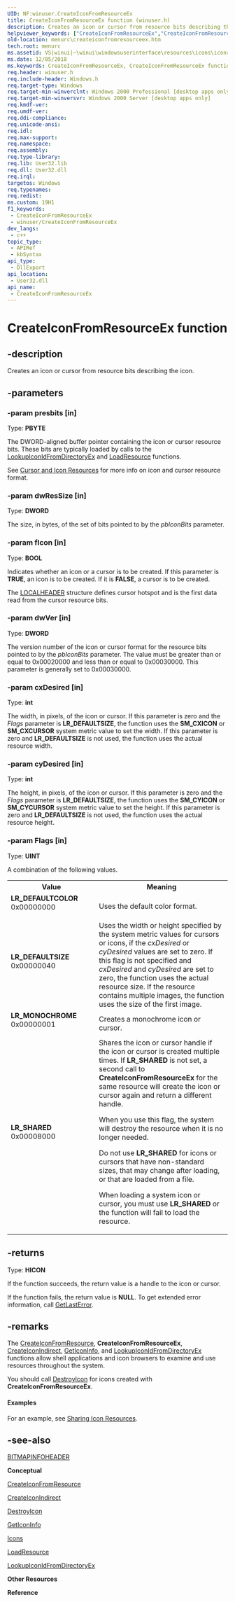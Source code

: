 ```yaml
---
UID: NF:winuser.CreateIconFromResourceEx
title: CreateIconFromResourceEx function (winuser.h)
description: Creates an icon or cursor from resource bits describing the icon. (CreateIconFromResourceEx)
helpviewer_keywords: ["CreateIconFromResourceEx","CreateIconFromResourceEx function [Menus and Other Resources]","LR_DEFAULTCOLOR","LR_DEFAULTSIZE","LR_MONOCHROME","LR_SHARED","_win32_CreateIconFromResourceEx","_win32_createiconfromresourceex_cpp","menurc.createiconfromresourceex","winui._win32_createiconfromresourceex","winuser/CreateIconFromResourceEx"]
old-location: menurc\createiconfromresourceex.htm
tech.root: menurc
ms.assetid: VS|winui|~\winui\windowsuserinterface\resources\icons\iconreference\iconfunctions\createiconfromresourceex.htm
ms.date: 12/05/2018
ms.keywords: CreateIconFromResourceEx, CreateIconFromResourceEx function [Menus and Other Resources], LR_DEFAULTCOLOR, LR_DEFAULTSIZE, LR_MONOCHROME, LR_SHARED, _win32_CreateIconFromResourceEx, _win32_createiconfromresourceex_cpp, menurc.createiconfromresourceex, winui._win32_createiconfromresourceex, winuser/CreateIconFromResourceEx
req.header: winuser.h
req.include-header: Windows.h
req.target-type: Windows
req.target-min-winverclnt: Windows 2000 Professional [desktop apps only]
req.target-min-winversvr: Windows 2000 Server [desktop apps only]
req.kmdf-ver: 
req.umdf-ver: 
req.ddi-compliance: 
req.unicode-ansi: 
req.idl: 
req.max-support: 
req.namespace: 
req.assembly: 
req.type-library: 
req.lib: User32.lib
req.dll: User32.dll
req.irql: 
targetos: Windows
req.typenames: 
req.redist: 
ms.custom: 19H1
f1_keywords:
 - CreateIconFromResourceEx
 - winuser/CreateIconFromResourceEx
dev_langs:
 - c++
topic_type:
 - APIRef
 - kbSyntax
api_type:
 - DllExport
api_location:
 - User32.dll
api_name:
 - CreateIconFromResourceEx
---
```


# CreateIconFromResourceEx function


## -description

Creates an icon or cursor from resource bits describing the icon.

## -parameters

### -param presbits [in]

Type: <b>PBYTE</b>

The DWORD-aligned buffer pointer containing the icon or cursor resource bits. These bits are typically loaded by calls to the <a href="/windows/desktop/api/winuser/nf-winuser-lookupiconidfromdirectoryex">LookupIconIdFromDirectoryEx</a> and <a href="/windows/desktop/api/libloaderapi/nf-libloaderapi-loadresource">LoadResource</a> functions.

See <a href="/windows/win32/menurc/resource-file-formats#cursor-and-icon-resources">Cursor and Icon Resources</a> for more info on icon and cursor resource format.

### -param dwResSize [in]

Type: <b>DWORD</b>

The size, in bytes, of the set of bits pointed to by the <i>pbIconBits</i> parameter.

### -param fIcon [in]

Type: <b>BOOL</b>

Indicates whether an icon or a cursor is to be created. If this parameter is <b>TRUE</b>, an icon is to be created. If it is <b>FALSE</b>, a cursor is to be created.

The <a href="/windows/win32/menurc/localheader">LOCALHEADER</a> structure defines cursor hotspot and is the first data read from the cursor resource bits.

### -param dwVer [in]

Type: <b>DWORD</b>

The version number of the icon or cursor format for the resource bits pointed to by the <i>pbIconBits</i> parameter. The value must be greater than or equal to 0x00020000 and less than or equal to 0x00030000. This parameter is generally set to 0x00030000.

### -param cxDesired [in]

Type: <b>int</b>

The width, in pixels, of the icon or cursor. If this parameter is zero and the <i>Flags</i> parameter is <b>LR_DEFAULTSIZE</b>, the function uses the <b>SM_CXICON</b> or <b>SM_CXCURSOR</b> system metric value to set the width. If this parameter is zero and <b>LR_DEFAULTSIZE</b> is not used, the function uses the actual resource width.

### -param cyDesired [in]

Type: <b>int</b>

The height, in pixels, of the icon or cursor. If this parameter is zero and the <i>Flags</i> parameter is <b>LR_DEFAULTSIZE</b>, the function uses the <b>SM_CYICON</b> or <b>SM_CYCURSOR</b> system metric value to set the height. If this parameter is zero and <b>LR_DEFAULTSIZE</b> is not used, the function uses the actual resource height.

### -param Flags [in]

Type: <b>UINT</b>

A combination of the following values.

<table>
<tr>
<th>Value</th>
<th>Meaning</th>
</tr>
<tr>
<td width="40%"><a id="LR_DEFAULTCOLOR"></a><a id="lr_defaultcolor"></a><dl>
<dt><b>LR_DEFAULTCOLOR</b></dt>
<dt>0x00000000</dt>
</dl>
</td>
<td width="60%">
Uses the default color format.

</td>
</tr>
<tr>
<td width="40%"><a id="LR_DEFAULTSIZE"></a><a id="lr_defaultsize"></a><dl>
<dt><b>LR_DEFAULTSIZE</b></dt>
<dt>0x00000040</dt>
</dl>
</td>
<td width="60%">
Uses the width or height specified by the system metric values for cursors or icons, if the <i>cxDesired</i> or <i>cyDesired</i> values are set to zero. If this flag is not specified and <i>cxDesired</i> and <i>cyDesired</i> are set to zero, the function uses the actual resource size. If the resource contains multiple images, the function uses the size of the first image.

</td>
</tr>
<tr>
<td width="40%"><a id="LR_MONOCHROME"></a><a id="lr_monochrome"></a><dl>
<dt><b>LR_MONOCHROME</b></dt>
<dt>0x00000001</dt>
</dl>
</td>
<td width="60%">
Creates a monochrome icon or cursor. 

</td>
</tr>
<tr>
<td width="40%"><a id="LR_SHARED"></a><a id="lr_shared"></a><dl>
<dt><b>LR_SHARED</b></dt>
<dt>0x00008000</dt>
</dl>
</td>
<td width="60%">
Shares the icon or cursor handle if the icon or cursor is created multiple times. If <b>LR_SHARED</b> is not set, a second call to <b>CreateIconFromResourceEx</b> for the same resource will create the icon or cursor again and return a different handle.

When you use this flag, the system will destroy the resource when it is no longer needed. 

Do not use <b>LR_SHARED</b> for icons or cursors that have non-standard sizes, that may change after loading, or that are loaded from a file.

When loading a system icon or cursor, you must use <b>LR_SHARED</b> or the function will fail to load the resource.

</td>
</tr>
</table>

## -returns

Type: <b>HICON</b>

If the function succeeds, the return value is a handle to the icon or cursor.

If the function fails, the return value is <b>NULL</b>. To get extended error information, call <a href="/windows/desktop/api/errhandlingapi/nf-errhandlingapi-getlasterror">GetLastError</a>.

## -remarks

The <a href="/windows/desktop/api/winuser/nf-winuser-createiconfromresource">CreateIconFromResource</a>, <b>CreateIconFromResourceEx</b>, <a href="/windows/desktop/api/winuser/nf-winuser-createiconindirect">CreateIconIndirect</a>, <a href="/windows/desktop/api/winuser/nf-winuser-geticoninfo">GetIconInfo</a>, and <a href="/windows/desktop/api/winuser/nf-winuser-lookupiconidfromdirectoryex">LookupIconIdFromDirectoryEx</a> functions allow shell applications and icon browsers to examine and use resources throughout the system. 

You should call <a href="/windows/desktop/api/winuser/nf-winuser-destroyicon">DestroyIcon</a> for icons created with <b>CreateIconFromResourceEx</b>.


#### Examples

For an example, see <a href="/windows/desktop/menurc/using-icons">Sharing Icon Resources</a>.

<div class="code"></div>

## -see-also

<a href="/windows/win32/api/wingdi/ns-wingdi-bitmapinfoheader">BITMAPINFOHEADER</a>



<b>Conceptual</b>



<a href="/windows/desktop/api/winuser/nf-winuser-createiconfromresource">CreateIconFromResource</a>



<a href="/windows/desktop/api/winuser/nf-winuser-createiconindirect">CreateIconIndirect</a>



<a href="/windows/desktop/api/winuser/nf-winuser-destroyicon">DestroyIcon</a>



<a href="/windows/desktop/api/winuser/nf-winuser-geticoninfo">GetIconInfo</a>



<a href="/windows/desktop/menurc/icons">Icons</a>



<a href="/windows/desktop/api/libloaderapi/nf-libloaderapi-loadresource">LoadResource</a>



<a href="/windows/desktop/api/winuser/nf-winuser-lookupiconidfromdirectoryex">LookupIconIdFromDirectoryEx</a>



<b>Other Resources</b>



<b>Reference</b>
